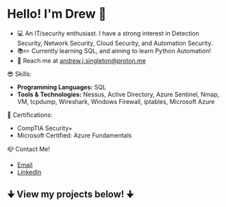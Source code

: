 # Hello! I'm Drew 👋 
- 💻 An IT/security enthusiast. I have a strong interest in Detection Security, Network Security, Cloud Security, and Automation Security.
- 📚✏️ Currently learning SQL, and aiming to learn Python Automation!
- 📩 Reach me at andrew.j.singleton@proton.me

😎 Skills:
- **Programming Languages:** SQL
- **Tools & Technologies:** Nessus, Active Directory, Azure Sentinel, Nmap, VM, tcpdump, Wireshark, Windows Firewall, iptables, Microsoft Azure

📜 Certifications:
- CompTIA Security+
- Microsoft Certified: Azure Fundamentals

📪 Contact Me!
- [Email](mailto:andrew.j.singleton@proton.me)
- [LinkedIn](https://www.linkedin.com/in/andrewsingleton2/)

## 🠋 View my projects below! 🠋

